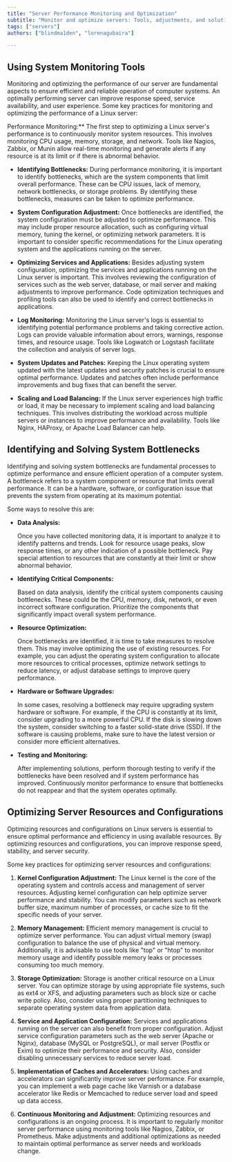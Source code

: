 ```yaml
---
title: "Server Performance Monitoring and Optimization"
subtitle: "Monitor and optimize servers: Tools, adjustments, and solutions. Improve system performance and efficiency. Optimize now!"
tags: ["servers"]
authors: ["blindma1den", "lorenagubaira"]

---
```


## Using System Monitoring Tools

Monitoring and optimizing the performance of our server are fundamental aspects to ensure efficient and reliable operation of computer systems. An optimally performing server can improve response speed, service availability, and user experience. Some key practices for monitoring and optimizing the performance of a Linux server:

Performance Monitoring:** The first step to optimizing a Linux server's performance is to continuously monitor system resources. This involves monitoring CPU usage, memory, storage, and network. Tools like Nagios, Zabbix, or Munin allow real-time monitoring and generate alerts if any resource is at its limit or if there is abnormal behavior.

- **Identifying Bottlenecks:** During performance monitoring, it is important to identify bottlenecks, which are the system components that limit overall performance. These can be CPU issues, lack of memory, network bottlenecks, or storage problems. By identifying these bottlenecks, measures can be taken to optimize performance.

- **System Configuration Adjustment:** Once bottlenecks are identified, the system configuration must be adjusted to optimize performance. This may include proper resource allocation, such as configuring virtual memory, tuning the kernel, or optimizing network parameters. It is important to consider specific recommendations for the Linux operating system and the applications running on the server.

- **Optimizing Services and Applications:** Besides adjusting system configuration, optimizing the services and applications running on the Linux server is important. This involves reviewing the configuration of services such as the web server, database, or mail server and making adjustments to improve performance. Code optimization techniques and profiling tools can also be used to identify and correct bottlenecks in applications.

- **Log Monitoring:** Monitoring the Linux server's logs is essential to identifying potential performance problems and taking corrective action. Logs can provide valuable information about errors, warnings, response times, and resource usage. Tools like Logwatch or Logstash facilitate the collection and analysis of server logs.

- **System Updates and Patches:** Keeping the Linux operating system updated with the latest updates and security patches is crucial to ensure optimal performance. Updates and patches often include performance improvements and bug fixes that can benefit the server.

- **Scaling and Load Balancing:** If the Linux server experiences high traffic or load, it may be necessary to implement scaling and load balancing techniques. This involves distributing the workload across multiple servers or instances to improve performance and availability. Tools like Nginx, HAProxy, or Apache Load Balancer can help.

## Identifying and Solving System Bottlenecks

Identifying and solving system bottlenecks are fundamental processes to optimize performance and ensure efficient operation of a computer system. A bottleneck refers to a system component or resource that limits overall performance. It can be a hardware, software, or configuration issue that prevents the system from operating at its maximum potential.

Some ways to resolve this are:

- **Data Analysis:**

  Once you have collected monitoring data, it is important to analyze it to identify patterns and trends. Look for resource usage peaks, slow response times, or any other indication of a possible bottleneck. Pay special attention to resources that are constantly at their limit or show abnormal behavior.

- **Identifying Critical Components:**

  Based on data analysis, identify the critical system components causing bottlenecks. These could be the CPU, memory, disk, network, or even incorrect software configuration. Prioritize the components that significantly impact overall system performance.

- **Resource Optimization:**

  Once bottlenecks are identified, it is time to take measures to resolve them. This may involve optimizing the use of existing resources. For example, you can adjust the operating system configuration to allocate more resources to critical processes, optimize network settings to reduce latency, or adjust database settings to improve query performance.

- **Hardware or Software Upgrades:**

  In some cases, resolving a bottleneck may require upgrading system hardware or software. For example, if the CPU is constantly at its limit, consider upgrading to a more powerful CPU. If the disk is slowing down the system, consider switching to a faster solid-state drive (SSD). If the software is causing problems, make sure to have the latest version or consider more efficient alternatives.

- **Testing and Monitoring:**

  After implementing solutions, perform thorough testing to verify if the bottlenecks have been resolved and if system performance has improved. Continuously monitor performance to ensure that bottlenecks do not reappear and that the system operates optimally.

## Optimizing Server Resources and Configurations

Optimizing resources and configurations on Linux servers is essential to ensure optimal performance and efficiency in using available resources. By optimizing resources and configurations, you can improve response speed, stability, and server security.

Some key practices for optimizing server resources and configurations:

1. **Kernel Configuration Adjustment:** The Linux kernel is the core of the operating system and controls access and management of server resources. Adjusting kernel configuration can help optimize server performance and stability. You can modify parameters such as network buffer size, maximum number of processes, or cache size to fit the specific needs of your server.

2. **Memory Management:** Efficient memory management is crucial to optimize server performance. You can adjust virtual memory (swap) configuration to balance the use of physical and virtual memory. Additionally, it is advisable to use tools like "top" or "htop" to monitor memory usage and identify possible memory leaks or processes consuming too much memory.

3. **Storage Optimization:** Storage is another critical resource on a Linux server. You can optimize storage by using appropriate file systems, such as ext4 or XFS, and adjusting parameters such as block size or cache write policy. Also, consider using proper partitioning techniques to separate operating system data from application data.

4. **Service and Application Configuration:** Services and applications running on the server can also benefit from proper configuration. Adjust service configuration parameters such as the web server (Apache or Nginx), database (MySQL or PostgreSQL), or mail server (Postfix or Exim) to optimize their performance and security. Also, consider disabling unnecessary services to reduce server load.

5. **Implementation of Caches and Accelerators:** Using caches and accelerators can significantly improve server performance. For example, you can implement a web page cache like Varnish or a database accelerator like Redis or Memcached to reduce server load and speed up data access.
   
6. **Continuous Monitoring and Adjustment:** Optimizing resources and configurations is an ongoing process. It is important to regularly monitor server performance using monitoring tools like Nagios, Zabbix, or Prometheus. Make adjustments and additional optimizations as needed to maintain optimal performance as server needs and workloads change.
